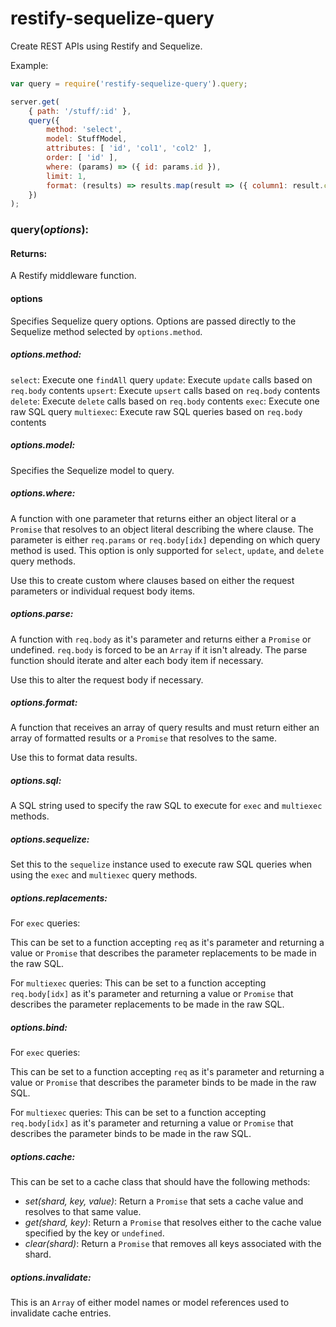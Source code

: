 # restify-sequelize-query

Create REST APIs using Restify and Sequelize.

Example:
```js
var query = require('restify-sequelize-query').query;

server.get(
    { path: '/stuff/:id' },
    query({
        method: 'select',
        model: StuffModel,
        attributes: [ 'id', 'col1', 'col2' ],
        order: [ 'id' ],
        where: (params) => ({ id: params.id }),
        limit: 1,
        format: (results) => results.map(result => ({ column1: result.col1, column2: result.col2 }))
    })
);
```

### query(*options*):

#### Returns:
A Restify middleware function.

#### options
Specifies Sequelize query options.  Options are passed directly to the Sequelize method selected by `options.method`.
##### options.method:
`select`: Execute one `findAll` query
`update`: Execute `update` calls based on `req.body` contents
`upsert`: Execute `upsert` calls based on `req.body` contents
`delete`: Execute `delete` calls based on `req.body` contents
`exec`: Execute one raw SQL query
`multiexec`: Execute raw SQL queries based on `req.body` contents

##### options.model:
Specifies the Sequelize model to query.

##### options.where:

A function with one parameter that returns either an object literal or a `Promise` that resolves to an object literal describing the where clause.  The parameter is either `req.params` or `req.body[idx]` depending on which query method is used.  This option is only supported for `select`, `update`, and `delete` query methods.

Use this to create custom where clauses based on either the request parameters or individual request body items.

##### options.parse:

A function with `req.body` as it's parameter and returns either a `Promise` or undefined.  `req.body` is forced to be an `Array` if it isn't already.  The parse function should iterate and alter each body item if necessary.

Use this to alter the request body if necessary.

##### options.format:

A function that receives an array of query results and must return either an array of formatted results or a `Promise` that resolves to the same.

Use this to format data results.  

##### options.sql:

A SQL string used to specify the raw SQL to execute for `exec` and `multiexec` methods.

##### options.sequelize:

Set this to the `sequelize` instance used to execute raw SQL queries when using the `exec` and `multiexec` query methods.

##### options.replacements:
For `exec` queries:

This can be set to a function accepting `req` as it's parameter and returning a value or `Promise` that describes the parameter replacements to be made in the raw SQL.

For `multiexec` queries:
This can be set to a function accepting `req.body[idx]` as it's parameter and returning a value or `Promise` that describes the parameter replacements to be made in the raw SQL.

##### options.bind:
For `exec` queries:

This can be set to a function accepting `req` as it's parameter and returning a value or `Promise` that describes the parameter binds to be made in the raw SQL.

For `multiexec` queries:
This can be set to a function accepting `req.body[idx]` as it's parameter and returning a value or `Promise` that describes the parameter binds to be made in the raw SQL.

##### options.cache:

This can be set to a cache class that should have the following methods:

- *set(shard, key, value)*: Return a `Promise` that sets a cache value and resolves to that same value.
- *get(shard, key)*: Return a `Promise` that resolves either to the cache value specified by the key or `undefined`.
- *clear(shard)*: Return a `Promise` that removes all keys associated with the shard.

##### options.invalidate:

This is an `Array` of either model names or model references used to invalidate cache entries.

